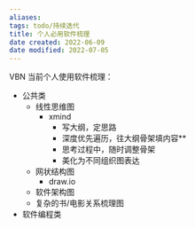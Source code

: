 ```yaml
---
aliases: 
tags: todo/持续迭代 
title: 个人必用软件梳理
date created: 2022-06-09
date modified: 2022-07-05
---
```


VBN 当前个人使用软件梳理：

- 公共类
	- 线性思维图
		- xmind
			- 写大纲，定思路
			- 深度优先遍历，往大纲骨架填内容**
			- 思考过程中，随时调整骨架
			- 美化为不同组织图表达
	- 网状结构图
		- draw.io
	- 软件架构图
	- 复杂的书/电影关系梳理图
- 软件编程类
